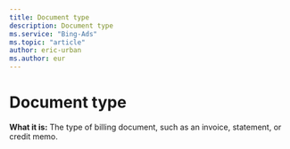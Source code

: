 ```yaml
---
title: Document type
description: Document type
ms.service: "Bing-Ads"
ms.topic: "article"
author: eric-urban
ms.author: eur
---
```


# Document type

**What it is:**     The type of billing document, such as an invoice, statement, or credit memo.


